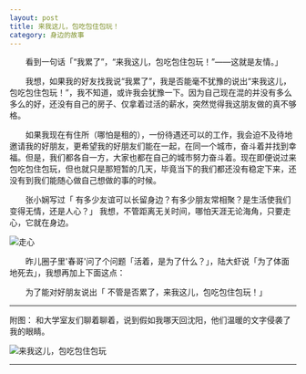 ```yaml
---
layout: post  
title: 来我这儿，包吃包住包玩！  
category: 身边的故事  
---
```

&emsp;&emsp;看到一句话「“我累了”，“来我这儿，包吃包住包玩！”——这就是友情。」  

&emsp;&emsp;我想，如果我的好友找我说“我累了”，我是否能毫不犹豫的说出“来我这儿，包吃包住包玩！”，我不知道，或许我会犹豫一下。因为自己现在混的并没有多么多么的好，还没有自己的房子、仅拿着过活的薪水，突然觉得我这朋友做的真不够格。  

&emsp;&emsp;如果我现在有住所（哪怕是租的），一份待遇还可以的工作，我会迫不及待地邀请我的好朋友，更希望我的好朋友们能在一起，在同一个城市，奋斗着并找到幸福。但是，我们都各自一方，大家也都在自己的城市努力奋斗着。现在即便说过来包吃包住包玩，但也就只是那短暂的几天，毕竟当下的我们都还没有稳定下来，还没有到我们能随心做自己想做的事的时候。  

&emsp;&emsp;张小娴写过「 有多少友谊可以长留身边？有多少朋友常相聚？是生活使我们变得无情，还是人心？」 我想，不管距离无关时间，哪怕天涯无论海角，只要走心，它就在身边。  

![走心](http://vivlong.qiniudn.com/github/2014-04-28-%E8%B5%B0%E5%BF%83.jpg)  

&emsp;&emsp;昨儿圈子里'春哥'问了个问题「活着，是为了什么？」，陆大虾说「为了体面地死去」，我想再加上下面这点： 
 
&emsp;&emsp;为了能对好朋友说出「  不管是否累了，来我这儿，包吃包住包玩！」  
- - -
附图： 和大学室友们聊着聊着，说到假如我哪天回沈阳，他们温暖的文字侵袭了我的眼睛。  

![来我这儿，包吃包住包玩](http://vivlong.qiniudn.com/github/2014-04-28-%E6%9D%A5%E6%88%91%E8%BF%99%E5%84%BF-%E5%8C%85%E5%90%83%E5%8C%85%E4%BD%8F%E5%8C%85%E7%8E%A9.jpg)  

- - -